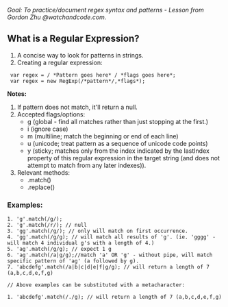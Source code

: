 
*Goal: To practice/document regex syntax and patterns - Lesson from Gordon Zhu @watchandcode.com.*

## What is a Regular Expression?
 1. A concise way to look for patterns in strings.
 2. Creating a regular expression:  
  ```
   var regex = / *Pattern goes here* / *flags goes here*;
   var regex = new RegExp(/*pattern*/,*flags*); 

  ```
__Notes:__ 
1. If pattern does not match, it'll return a null. 
2. Accepted flags/options: 
   * g (global - find all matches rather than just stopping at the first.)
   * i (ignore case)
   * m (multiline; match the beginning or end of each line)
   * u (unicode; treat pattern as a sequence of unicode code points)
   * y (sticky; matches only from the index indicated by the lastIndex property of this regular expression in the target string (and does      not attempt to match from any later indexes)).
3. Relevant methods:
   * .match()
   * .replace()


### Examples:
```
1. 'g'.match(/g/);
2. 'g'.match(/r/); // null
3. 'gg'.match(/g/); // only will match on first occurrence.
4. 'gg'.match(/g/g); // will match all results of 'g'. (ie. 'gggg' - will match 4 individual g's with a length of 4.)
5. 'ag'.match(/g/g); // expect 1 g
6. 'ag'.match(/a|g/g);//match 'a' OR 'g' - without pipe, will match specific pattern of 'ag' (a followed by g).
7. 'abcdefg'.match(/a|b|c|d|e|f|g/g); // will return a length of 7 (a,b,c,d,e,f,g)

// Above examples can be substituted with a metacharacter:

1. 'abcdefg'.match(/./g); // will return a length of 7 (a,b,c,d,e,f,g)
```
